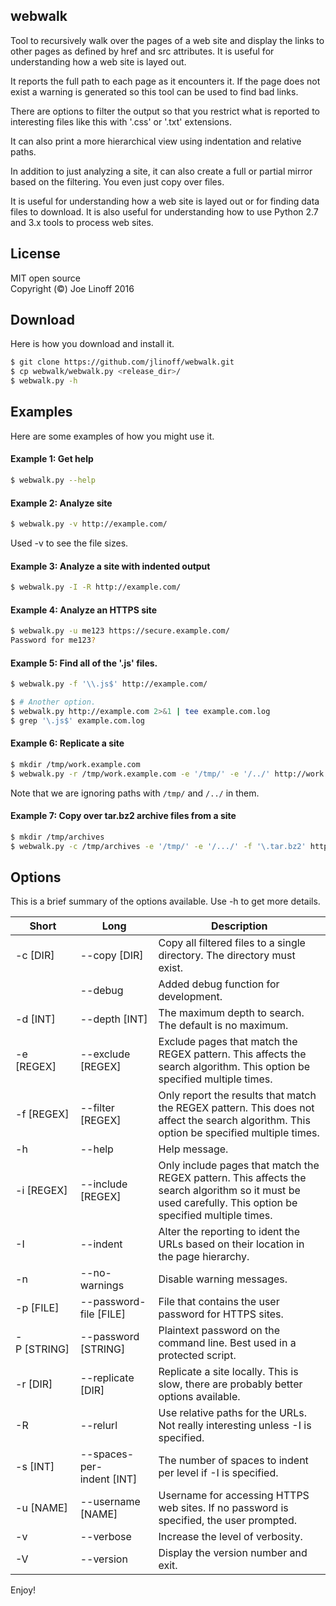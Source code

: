 ## webwalk

Tool to recursively walk over the pages of a web site and display the links to
other pages as defined by href and src attributes. It is useful for
understanding how a web site is layed out.

It reports the full path to each page as it encounters it. If the page
does not exist a warning is generated so this tool can be used to find
bad links.

There are options to filter the output so that you restrict what is
reported to interesting files like this with '.css' or '.txt'
extensions.

It can also print a more hierarchical view using indentation and
relative paths.

In addition to just analyzing a site, it can also create a full or
partial mirror based on the filtering. You even just copy over files.

It is useful for understanding how a web site is layed out or for
finding data files to download. It is also useful for understanding
how to use Python 2.7 and 3.x tools to process web sites.

## License
MIT open source
<br>Copyright (&copy;) Joe Linoff 2016

## Download
Here is how you download and install it.
```bash
$ git clone https://github.com/jlinoff/webwalk.git
$ cp webwalk/webwalk.py <release_dir>/
$ webwalk.py -h
```
## Examples
Here are some examples of how you might use it.

#### Example 1: Get help
```bash
$ webwalk.py --help
```

#### Example 2: Analyze site
```bash
$ webwalk.py -v http://example.com/
```
Used -v to see the file sizes.

#### Example 3: Analyze a site with indented output
```bash
$ webwalk.py -I -R http://example.com/
```

#### Example 4: Analyze an HTTPS site
```bash
$ webwalk.py -u me123 https://secure.example.com/
Password for me123?
```

#### Example 5: Find all of the '.js' files.
```bash
$ webwalk.py -f '\\.js$' http://example.com/

$ # Another option.
$ webwalk.py http://example.com 2>&1 | tee example.com.log
$ grep '\.js$' example.com.log
```

#### Example 6: Replicate a site
```bash
$ mkdir /tmp/work.example.com
$ webwalk.py -r /tmp/work.example.com -e '/tmp/' -e '/../' http://work.example.com/
```
Note that we are ignoring paths with `/tmp/` and `/../` in them.

#### Example 7: Copy over tar.bz2 archive files from a site
```bash
$ mkdir /tmp/archives
$ webwalk.py -c /tmp/archives -e '/tmp/' -e '/.../' -f '\.tar.bz2' http://work.example.com/downloads/
```

## Options
This is a brief summary of the options available. Use -h to get more details.

| Short       | Long                      | Description   |
| ----------- | ------------------------- | ------------- |
| -c [DIR]    | --copy [DIR]              | Copy all filtered files to a single directory. The directory must exist. |
|             | --debug                   | Added debug function for development. |
| -d [INT]    | --depth [INT]             | The maximum depth to search. The default is no maximum. |
| -e [REGEX]  | --exclude [REGEX]         | Exclude pages that match the REGEX pattern. This affects the search algorithm. This option be specified multiple times. |
| -f [REGEX]  | --filter [REGEX]          | Only report the results that match the REGEX pattern. This does not affect the search algorithm. This option be specified multiple times. |
| -h          | --help                    | Help message. |
| -i [REGEX]  | --include [REGEX]         | Only include pages that match the REGEX pattern. This affects the search algorithm so it must be used carefully. This option be specified multiple times. |
| -I          | --indent                  | Alter the reporting to ident the URLs based on their location in the page hierarchy. |
| -n          | --no-warnings             | Disable warning messages. |
| -p [FILE]   | --password-file [FILE]    | File that contains the user password for HTTPS sites. |
| -P&nbsp;[STRING] | --password [STRING]       | Plaintext password on the command line. Best used in a protected script. |
| -r [DIR]    | --replicate [DIR]         | Replicate a site locally. This is slow, there are probably better options available. |
| -R          | --relurl                  | Use relative paths for the URLs. Not really interesting unless -I is specified. |
| -s [INT]    | --spaces-per-indent&nbsp;[INT] | The number of spaces to indent per level if -I is specified. |
| -u [NAME]   | --username [NAME]         | Username for accessing HTTPS web sites. If no password is specified, the user prompted. |
| -v          | --verbose                 | Increase the level of verbosity. |
| -V          | --version                 | Display the version number and exit. |

Enjoy!
